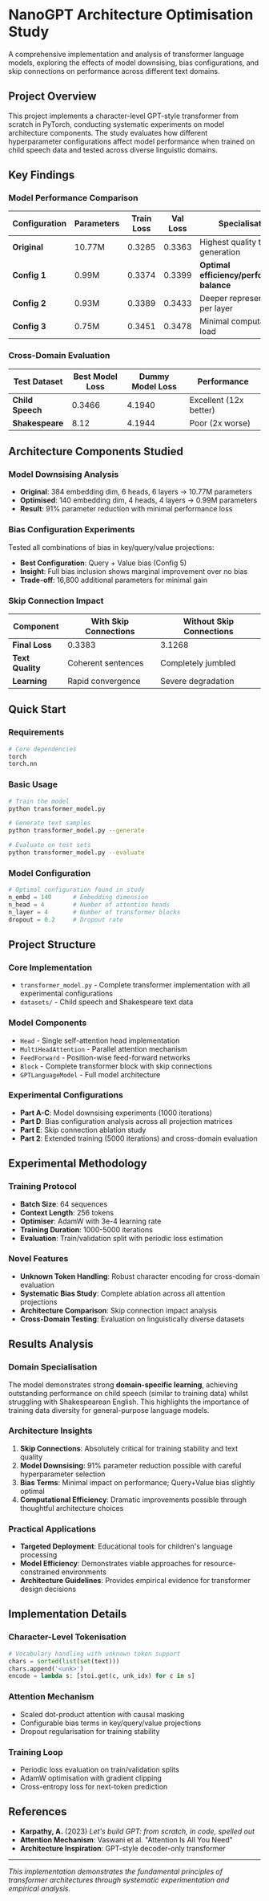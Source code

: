 # NanoGPT Architecture Optimisation Study

A comprehensive implementation and analysis of transformer language models, exploring the effects of model downsising, bias configurations, and skip connections on performance across different text domains.

## Project Overview

This project implements a character-level GPT-style transformer from scratch in PyTorch, conducting systematic experiments on model architecture components. The study evaluates how different hyperparameter configurations affect model performance when trained on child speech data and tested across diverse linguistic domains.

## Key Findings

### Model Performance Comparison

| Configuration | Parameters | Train Loss | Val Loss | Specialisation |
|---------------|------------|------------|----------|----------------|
| **Original** | 10.77M | 0.3285 | 0.3363 | Highest quality text generation |
| **Config 1** | 0.99M | 0.3374 | 0.3399 | **Optimal efficiency/performance balance** |
| **Config 2** | 0.93M | 0.3389 | 0.3433 | Deeper representations per layer |
| **Config 3** | 0.75M | 0.3451 | 0.3478 | Minimal computational load |

### Cross-Domain Evaluation

| Test Dataset | Best Model Loss | Dummy Model Loss | Performance |
|--------------|----------------|------------------|-------------|
| **Child Speech** | 0.3466 | 4.1940 | Excellent (12x better) |
| **Shakespeare** | 8.12 | 4.1944 | Poor (2x worse) |

## Architecture Components Studied

### Model Downsising Analysis
- **Original**: 384 embedding dim, 6 heads, 6 layers → 10.77M parameters
- **Optimised**: 140 embedding dim, 4 heads, 4 layers → 0.99M parameters
- **Result**: 91% parameter reduction with minimal performance loss

### Bias Configuration Experiments
Tested all combinations of bias in key/query/value projections:
- **Best Configuration**: Query + Value bias (Config 5)
- **Insight**: Full bias inclusion shows marginal improvement over no bias
- **Trade-off**: 16,800 additional parameters for minimal gain

### Skip Connection Impact
| Component | With Skip Connections | Without Skip Connections |
|-----------|----------------------|--------------------------|
| **Final Loss** | 0.3383 | 3.1268 |
| **Text Quality** | Coherent sentences | Completely jumbled |
| **Learning** | Rapid convergence | Severe degradation |

## Quick Start

### Requirements
```bash
# Core dependencies
torch
torch.nn
```

### Basic Usage
```bash
# Train the model
python transformer_model.py

# Generate text samples
python transformer_model.py --generate

# Evaluate on test sets
python transformer_model.py --evaluate
```

### Model Configuration
```python
# Optimal configuration found in study
n_embd = 140      # Embedding dimension
n_head = 4        # Number of attention heads  
n_layer = 4       # Number of transformer blocks
dropout = 0.2     # Dropout rate
```

## Project Structure

### Core Implementation
- `transformer_model.py` - Complete transformer implementation with all experimental configurations
- `datasets/` - Child speech and Shakespeare text data

### Model Components
- `Head` - Single self-attention head implementation
- `MultiHeadAttention` - Parallel attention mechanism
- `FeedForward` - Position-wise feed-forward networks
- `Block` - Complete transformer block with skip connections
- `GPTLanguageModel` - Full model architecture

### Experimental Configurations
- **Part A-C**: Model downsising experiments (1000 iterations)
- **Part D**: Bias configuration analysis across all projection matrices
- **Part E**: Skip connection ablation study
- **Part 2**: Extended training (5000 iterations) and cross-domain evaluation

## Experimental Methodology

### Training Protocol
- **Batch Size**: 64 sequences
- **Context Length**: 256 tokens
- **Optimiser**: AdamW with 3e-4 learning rate
- **Training Duration**: 1000-5000 iterations
- **Evaluation**: Train/validation split with periodic loss estimation

### Novel Features
- **Unknown Token Handling**: Robust character encoding for cross-domain evaluation
- **Systematic Bias Study**: Complete ablation across all attention projections
- **Architecture Comparison**: Skip connection impact analysis
- **Cross-Domain Testing**: Evaluation on linguistically diverse datasets

## Results Analysis

### Domain Specialisation
The model demonstrates strong **domain-specific learning**, achieving outstanding performance on child speech (similar to training data) whilst struggling with Shakespearean English. This highlights the importance of training data diversity for general-purpose language models.

### Architecture Insights
1. **Skip Connections**: Absolutely critical for training stability and text quality
2. **Model Downsising**: 91% parameter reduction possible with careful hyperparameter selection
3. **Bias Terms**: Minimal impact on performance; Query+Value bias slightly optimal
4. **Computational Efficiency**: Dramatic improvements possible through thoughtful architecture choices

### Practical Applications
- **Targeted Deployment**: Educational tools for children's language processing
- **Model Efficiency**: Demonstrates viable approaches for resource-constrained environments
- **Architecture Guidelines**: Provides empirical evidence for transformer design decisions

## Implementation Details

### Character-Level Tokenisation
```python
# Vocabulary handling with unknown token support
chars = sorted(list(set(text)))
chars.append('<unk>')
encode = lambda s: [stoi.get(c, unk_idx) for c in s]
```

### Attention Mechanism
- Scaled dot-product attention with causal masking
- Configurable bias terms in key/query/value projections
- Dropout regularisation for training stability

### Training Loop
- Periodic loss evaluation on train/validation splits
- AdamW optimisation with gradient clipping
- Cross-entropy loss for next-token prediction

## References

- **Karpathy, A.** (2023) *Let's build GPT: from scratch, in code, spelled out*
- **Attention Mechanism**: Vaswani et al. "Attention Is All You Need"
- **Architecture Inspiration**: GPT-style decoder-only transformer

---

*This implementation demonstrates the fundamental principles of transformer architectures through systematic experimentation and empirical analysis.*
